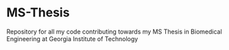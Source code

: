 # MS-Thesis
Repository for all my code contributing towards my MS Thesis in Biomedical Engineering at Georgia Institute of Technology
